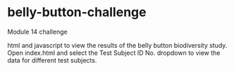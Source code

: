 # belly-button-challenge
Module 14 challenge

html and javascript to view the results of the belly button biodiversity study. Open index.html and select the Test Subject ID No. dropdown to view the data for different test subjects.